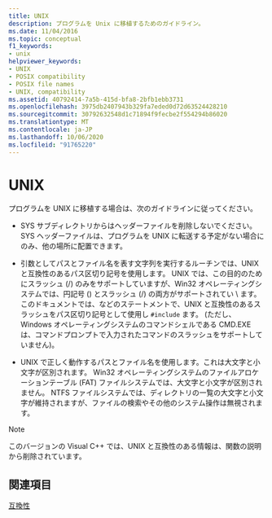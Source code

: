 ```yaml
---
title: UNIX
description: プログラムを Unix に移植するためのガイドライン。
ms.date: 11/04/2016
ms.topic: conceptual
f1_keywords:
- unix
helpviewer_keywords:
- UNIX
- POSIX compatibility
- POSIX file names
- UNIX, compatibility
ms.assetid: 40792414-7a5b-415d-bfa8-2bfb1ebb3731
ms.openlocfilehash: 3975db2407943b329fa7eded0d72d63524428210
ms.sourcegitcommit: 30792632548d1c71894f9fecbe2f554294b86020
ms.translationtype: MT
ms.contentlocale: ja-JP
ms.lasthandoff: 10/06/2020
ms.locfileid: "91765220"
---
```

# <a name="unix"></a>UNIX

プログラムを UNIX に移植する場合は、次のガイドラインに従ってください。

- SYS サブディレクトリからはヘッダーファイルを削除しないでください。 SYS ヘッダーファイルは、プログラムを UNIX に転送する予定がない場合にのみ、他の場所に配置できます。

- 引数としてパスとファイル名を表す文字列を実行するルーチンでは、UNIX と互換性のあるパス区切り記号を使用します。 UNIX では、この目的のためにスラッシュ (/) のみをサポートしていますが、Win32 オペレーティングシステムでは、円記号 () とスラッシュ (/) の両方がサポートされてい \\ ます。 このドキュメントでは、などのステートメントで、UNIX と互換性のあるスラッシュをパス区切り記号として使用し `#include` ます。 (ただし、Windows オペレーティングシステムのコマンドシェルである CMD.EXE は、コマンドプロンプトで入力されたコマンドのスラッシュをサポートしていません)。

- UNIX で正しく動作するパスとファイル名を使用します。これは大文字と小文字が区別されます。 Win32 オペレーティングシステムのファイルアロケーションテーブル (FAT) ファイルシステムでは、大文字と小文字が区別されません。 NTFS ファイルシステムでは、ディレクトリの一覧の大文字と小文字が維持されますが、ファイルの検索やその他のシステム操作は無視されます。

> [!NOTE]
> このバージョンの Visual C++ では、UNIX と互換性のある情報は、関数の説明から削除されています。

## <a name="see-also"></a>関連項目

[互換性](../c-runtime-library/compatibility.md)
